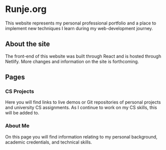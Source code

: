 # Runje.org

This website represents my personal professional portfolio and a place to implement new techniques I learn during my web-development journey.

## About the site 

The front-end of this website was built through React and is hosted through Netlify. More changes and information on the site is forthcoming.

## Pages

### CS Projects

Here you will find links to live demos or Git repositories of personal projects and university CS assignments. As I continue to work on my CS skills, this will be added to.

### About Me

On this page you will find information relating to my personal background, academic credentials, and technical skills. 
